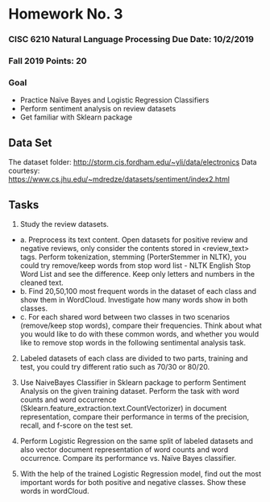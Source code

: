 # Homework No. 3
### CISC 6210 Natural Language Processing Due Date: 10/2/2019
### Fall 2019 Points: 20
### Goal
- Practice Naïve Bayes and Logistic Regression Classifiers
- Perform sentiment analysis on review datasets
- Get familiar with Sklearn package
## Data Set
The dataset folder: http://storm.cis.fordham.edu/~yli/data/electronics
Data courtesy: https://www.cs.jhu.edu/~mdredze/datasets/sentiment/index2.html
## Tasks
1. Study the review datasets.
- a. Preprocess its text content. Open datasets for positive review and
negative reviews, only consider the contents stored in <review_text>
tags. Perform tokenization, stemming (PorterStemmer in NLTK), you
could try remove/keep words from stop word list - NLTK English Stop
Word List and see the difference. Keep only letters and numbers in the
cleaned text.
- b. Find 20,50,100 most frequent words in the dataset of each class and
show them in WordCloud. Investigate how many words show in both
classes.
- c. For each shared word between two classes in two scenarios
(remove/keep stop words), compare their frequencies. Think about
what you would like to do with these common words, and whether you
would like to remove stop words in the following sentimental analysis
task.

2. Labeled datasets of each class are divided to two parts, training and test, you
could try different ratio such as 70/30 or 80/20.

3. Use NaiveBayes Classifier in Sklearn package to perform Sentiment Analysis
on the given training dataset.
Perform the task with word counts and word occurrence
(Sklearn.feature_extraction.text.CountVectorizer) in document representation,
compare their performance in terms of the precision, recall, and f-score on the
test set.

4. Perform Logistic Regression on the same split of labeled datasets and also
vector document representation of word counts and word occurrence.
Compare its performance vs. Naïve Bayes classifier.
5. With the help of the trained Logistic Regression model, find out the most
important words for both positive and negative classes. Show these words in
wordCloud.
